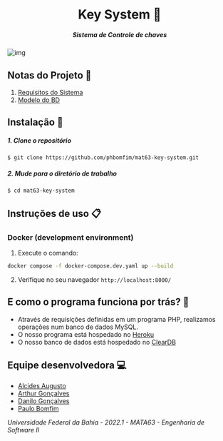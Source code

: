 # <div align="center">Key System 🔐</div>

##### <div align="center">Sistema de Controle de chaves  </div>

![img](https://i.imgur.com/100usqg.png)

## Notas do Projeto 📜

1. [Requisitos do Sistema](https://docs.google.com/document/d/1DjlvVETHqAufeOQiH9yVXfIM1znO_qDV8G3DTTejhY4/edit#)
2. [Modelo do BD](https://dbdesigner.page.link/QKFiqda1Hvam1Hba9)

## Instalação 📌

##### 1. Clone o repositório

```$ git clone https://github.com/phbomfim/mat63-key-system.git  ```

##### 2. Mude para o diretório de trabalho

```$ cd mat63-key-system ```


## Instruções de uso 📋

### Docker (development environment)

1. Execute o comando:

```bash
docker compose -f docker-compose.dev.yaml up --build
```

2. Verifique no seu navegador `http://localhost:8000/`


## E como o programa funciona por trás? 🤔

- Através de requisições definidas em um programa PHP, realizamos operações num banco de dados MySQL.
- O nosso programa está hospedado no [Heroku](https://heroku.com/)
- O nosso banco de dados está hospedado no [ClearDB](https://www.cleardb.com/dashboard)

## Equipe desenvolvedora 💻

- [Alcides Augusto](https://github.com/alcalcides/)
- [Arthur Gonçalves](https://github.com/arthurglima)
- [Danilo Gonçalves]()
- [Paulo Bomfim](https://github.com/phbomfim/)

*Universidade Federal da Bahia - 2022.1 - MATA63 - Engenharia de Software II*
